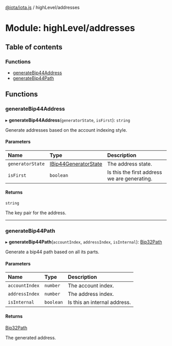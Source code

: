 [@iota/iota.js](../README.md) / highLevel/addresses

# Module: highLevel/addresses

## Table of contents

### Functions

- [generateBip44Address](highlevel_addresses.md#generatebip44address)
- [generateBip44Path](highlevel_addresses.md#generatebip44path)

## Functions

### generateBip44Address

▸ **generateBip44Address**(`generatorState`, `isFirst`): `string`

Generate addresses based on the account indexing style.

#### Parameters

| Name | Type | Description |
| :------ | :------ | :------ |
| `generatorState` | [IBip44GeneratorState](../interfaces/models_ibip44generatorstate.ibip44generatorstate.md) | The address state. |
| `isFirst` | `boolean` | Is this the first address we are generating. |

#### Returns

`string`

The key pair for the address.

___

### generateBip44Path

▸ **generateBip44Path**(`accountIndex`, `addressIndex`, `isInternal`): [Bip32Path](../classes/crypto_bip32path.bip32path.md)

Generate a bip44 path based on all its parts.

#### Parameters

| Name | Type | Description |
| :------ | :------ | :------ |
| `accountIndex` | `number` | The account index. |
| `addressIndex` | `number` | The address index. |
| `isInternal` | `boolean` | Is this an internal address. |

#### Returns

[Bip32Path](../classes/crypto_bip32path.bip32path.md)

The generated address.
